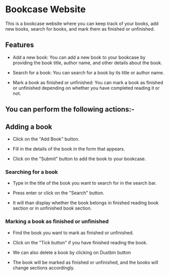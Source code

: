 # Bookcase Website
This is a bookcase website where you can keep track of your books, add new books, search for books, and mark them as finished or unfinished.

## Features
* Add a new book: You can add a new book to your bookcase by providing the book title, author name, and other details about the book.

* Search for a book: You can search for a book by its title or author name.

* Mark a book as finished or unfinished: You can mark a book as finished or unfinished depending on whether you have completed reading it or not.

## You can perform the following actions:-

## Adding a book
- Click on the "Add Book" button.

- Fill in the details of the book in the form that appears.

- Click on the "Submit" button to add the book to your bookcase.

### Searching for a book
- Type in the title of the book you want to search for in the search bar.

- Press enter or click on the "Search" button.

- It will than display whether the book belongs in finished reading book section or in unfinished book section.


### Marking a book as finished or unfinished
 - Find the book you want to mark as finished or unfinished.

- Click on the "Tick button" if you have finished reading the book.

- We can also delete a book by clicking on Dustbin button

 - The book will be marked as finished or unfinished, and the books will change sections accordingly.







